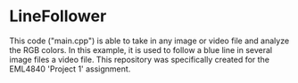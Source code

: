 # LineFollower
This code ("main.cpp") is able to take in any image or video file and analyze the RGB colors. In this example, it is used to follow a blue line in several image files a video file. This repository was specifically created for the EML4840 'Project 1' assignment.

